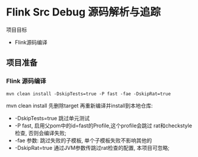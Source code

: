 # Flink Src Debug 源码解析与追踪

项目目标
* Flink源码编译


## 项目准备

### Flink 源码编译

```$sh
mvn clean install -DskipTests=true -P fast -fae -DskipRat=true
```
mvn clean install 先删除target 再重新编译并install到本地仓库: 
* -DskipTests=true 跳过单元测试
* -P fast, 启用父pom中的id=fast的Profile,这个profile会跳过 rat和checkstyle 检查, 否则会编译失败;
* -fae 参数: 跳过失败的子模板, 单个子模板失败不影响其他的
* -DskipRat=true 通过JVM参数传跳过rat检查的配置, 本项目可忽略; 




